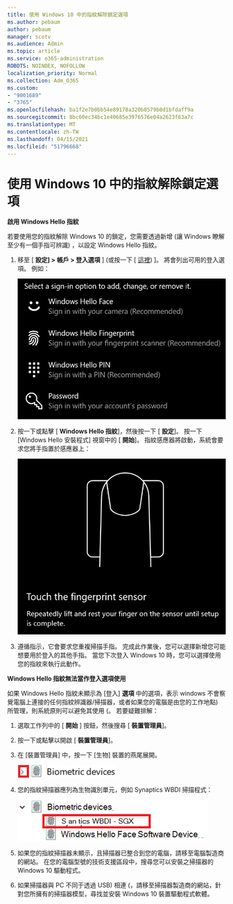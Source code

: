 ```yaml
---
title: 使用 Windows 10 中的指紋解除鎖定選項
ms.author: pebaum
author: pebaum
manager: scotv
ms.audience: Admin
ms.topic: article
ms.service: o365-administration
ROBOTS: NOINDEX, NOFOLLOW
localization_priority: Normal
ms.collection: Adm_O365
ms.custom:
- "9001689"
- "3765"
ms.openlocfilehash: ba1f2e7b0bb54e89178a320b8579b8d1bfdaff9a
ms.sourcegitcommit: 8bc60ec34bc1e40685e3976576e04a2623f63a7c
ms.translationtype: MT
ms.contentlocale: zh-TW
ms.lasthandoff: 04/15/2021
ms.locfileid: "51796668"
---
```

# <a name="use-fingerprint-unlock-option-in-windows-10"></a>使用 Windows 10 中的指紋解除鎖定選項

**啟用 Windows Hello 指紋**

若要使用您的指紋解除 Windows 10 的鎖定，您需要透過新增 (讓 Windows 瞭解至少有一個手指可辨識) ，以設定 Windows Hello 指紋。 

1. 移至 [ **設定] > 帳戶 > 登入選項** ] (或按一下 [ [這裡](ms-settings:signinoptions?activationSource=GetHelp)) ]。 將會列出可用的登入選項。 例如：

    ![登入選項。](media/sign-in-options.png)

2. 按一下或點擊 [ **Windows Hello 指紋**]，然後按一下 [ **設定**]。 按一下 [Windows Hello 安裝程式] 視窗中的 [ **開始**]。 指紋感應器將啟動，系統會要求您將手指置於感應器上：

   ![指紋感應器。](media/fingerprint-sensor.png)

3. 遵循指示，它會要求您重複掃描手指。 完成此作業後，您可以選擇新增您可能想要用於登入的其他手指。 當您下次登入 Windows 10 時，您可以選擇使用您的指紋來執行此動作。

**Windows Hello 指紋無法當作登入選項使用**

如果 Windows Hello 指紋未顯示為 [登入] **選項** 中的選項，表示 windows 不會察覺電腦上連接的任何指紋辨識器/掃描器，或者如果您的電腦是由您的工作地點) 所管理，則系統原則可以避免其使用 (。 若要疑難排解： 

1. 選取工作列中的 [ **開始** ] 按鈕，然後搜尋 [ **裝置管理員**]。

2. 按一下或點擊以開啟 [ **裝置管理員**]。

3. 在 [裝置管理員] 中，按一下 [生物] 裝置的燕尾展開。

   ![生物識別單元。](media/biometric-devices.png)

4. 您的指紋掃描器應列為生物識別單元，例如 Synaptics WBDI 掃描程式：

   ![生物識別單元。](media/biometric-devices-expanded.png)

5. 如果您的指紋掃描器未顯示，且掃描器已整合到您的電腦，請移至電腦製造商的網站。 在您的電腦型號的技術支援區段中，搜尋您可以安裝之掃描器的 Windows 10 驅動程式。

6. 如果掃描器與 PC 不同于透過 USB) 相連 (，請移至掃描器製造商的網站，針對您所擁有的掃描器模型，尋找並安裝 Windows 10 裝置驅動程式軟體。

